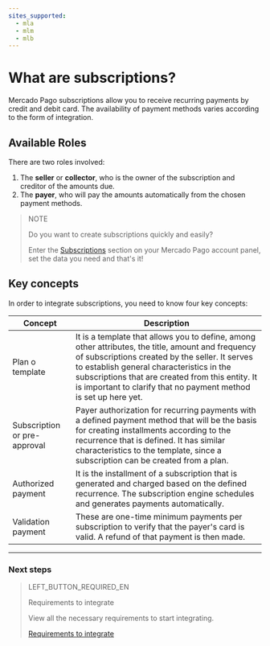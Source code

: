 ```yaml
---
sites_supported:
  - mla
  - mlm
  - mlb
---
```


# What are subscriptions?

Mercado Pago subscriptions allow you to receive recurring payments by credit and debit card. The availability of payment methods varies according to the form of integration.

## Available Roles

There are two roles involved: 
1. The __seller__ or __collector__,  who is the owner of the subscription and creditor of the amounts due.
1. The __payer__, who will pay the amounts automatically from the chosen payment methods.

> NOTE
> 
> Do you want to create subscriptions quickly and easily?
> 
> Enter the <a href="https://www.mercadopago[FAKER][URL][DOMAIN]/subscription-plans" target="_blank">Subscriptions</a> section on your Mercado Pago account panel, set the data you need and that's it!


## Key concepts

In order to integrate subscriptions, you need to know four key concepts: 

Concept | Description
--- |	---
Plan o template | It is a template that allows you to define, among other attributes, the title, amount and frequency of subscriptions created by the seller. It serves to establish general characteristics in the subscriptions that are created from this entity. It is important to clarify that no payment method is set up here yet.|
Subscription or pre-approval | Payer authorization for recurring payments with a defined payment method that will be the basis for creating installments according to the recurrence that is defined. It has similar characteristics to the template, since a subscription can be created from a plan. |  
Authorized payment | It is the installment of a subscription that is generated and charged based on the defined recurrence. The subscription engine schedules and generates payments automatically. |  
Validation payment | These are one-time minimum payments per subscription to verify that the payer's card is valid. A refund of that payment is then made. |  


------------
### Next steps
> LEFT_BUTTON_REQUIRED_EN
>
> Requirements to integrate
>
> View all the necessary requirements to start integrating.
>
> [Requirements to integrate](http://www.mercadopago[FAKER][URL][DOMAIN]/developers/en/guides/online-payments/subscriptions/previous-requirements/)
